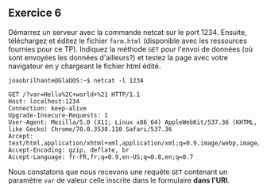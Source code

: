 ## Exercice 6

Démarrez un serveur avec la commande netcat sur le port 1234. Ensuite, téléchargez
et éditez le fichier  `form.html` (disponible avec les ressources fournies pour ce TP).
Indiquez la méthode `GET` pour l'envoi de données (où sont envoyées les données
d'ailleurs?) et testez la page avec votre navigateur en y chargeant le fichier
html édité.

	joaobrilhante@GlaDOS:~$ netcat -l 1234

	GET /?var=Hello%2C+world+%21 HTTP/1.1
	Host: localhost:1234
	Connection: keep-alive
	Upgrade-Insecure-Requests: 1
	User-Agent: Mozilla/5.0 (X11; Linux x86_64) AppleWebKit/537.36 (KHTML, like Gecko) Chrome/70.0.3538.110 Safari/537.36
	Accept: text/html,application/xhtml+xml,application/xml;q=0.9,image/webp,image/apng,*/*;q=0.8
	Accept-Encoding: gzip, deflate, br
	Accept-Language: fr-FR,fr;q=0.9,en-US;q=0.8,en;q=0.7

Nous constatons que nous recevons une requête `GET` contenant un paramètre `var`
de valeur celle inscrite dans le formulaire **dans l'URI**.

